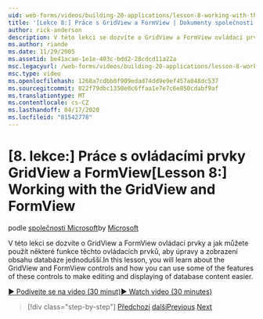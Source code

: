 ```yaml
---
uid: web-forms/videos/building-20-applications/lesson-8-working-with-the-gridview-and-formview
title: '[Lekce 8:] Práce s GridView a FormView | Dokumenty společnosti Microsoft'
author: rick-anderson
description: V této lekci se dozvíte o GridView a FormView ovládací prvky a jak můžete použít některé funkce těchto ovládacích prvků, aby se úpravy a displa ...
ms.author: riande
ms.date: 11/29/2005
ms.assetid: be41acae-1e1e-403c-bdd2-28cdcd11a22a
msc.legacyurl: /web-forms/videos/building-20-applications/lesson-8-working-with-the-gridview-and-formview
msc.type: video
ms.openlocfilehash: 1268a7cdbb0f909edad74dd9e9ef457a048dc537
ms.sourcegitcommit: 022f79dbc1350e0c6ffaa1e7e7c6e850cdabf9af
ms.translationtype: MT
ms.contentlocale: cs-CZ
ms.lasthandoff: 04/17/2020
ms.locfileid: "81542778"
---
```

# <a name="lesson-8-working-with-the-gridview-and-formview"></a><span data-ttu-id="73243-103">[8. lekce:] Práce s ovládacími prvky GridView a FormView</span><span class="sxs-lookup"><span data-stu-id="73243-103">[Lesson 8:] Working with the GridView and FormView</span></span>

<span data-ttu-id="73243-104">podle [společnosti Microsoft](https://github.com/microsoft)</span><span class="sxs-lookup"><span data-stu-id="73243-104">by [Microsoft](https://github.com/microsoft)</span></span>

<span data-ttu-id="73243-105">V této lekci se dozvíte o GridView a FormView ovládací prvky a jak můžete použít některé funkce těchto ovládacích prvků, aby úpravy a zobrazení obsahu databáze jednodušší.</span><span class="sxs-lookup"><span data-stu-id="73243-105">In this lesson, you will learn about the GridView and FormView controls and how you can use some of the features of these controls to make editing and displaying of database content easier.</span></span>

[<span data-ttu-id="73243-106">&#9654; Podívejte se na video (30 minut)</span><span class="sxs-lookup"><span data-stu-id="73243-106">&#9654; Watch video (30 minutes)</span></span>](https://channel9.msdn.com/Blogs/ASP-NET-Site-Videos/lesson-8-working-with-the-gridview-and-formview)

> [!div class="step-by-step"]
> <span data-ttu-id="73243-107">[Předchozí](lesson-7-databinding-to-user-interface-controls.md)
> [další](watch-aspnet-development-in-action.md)</span><span class="sxs-lookup"><span data-stu-id="73243-107">[Previous](lesson-7-databinding-to-user-interface-controls.md)
[Next](watch-aspnet-development-in-action.md)</span></span>
